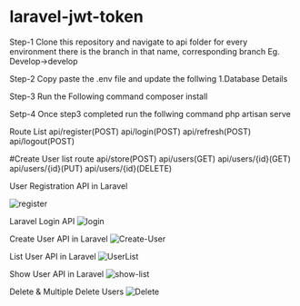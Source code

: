 # laravel-jwt-token
Step-1
Clone this repository and navigate to api folder for every environment there is the branch in that name, corresponding branch
Eg.
Develop->develop

Step-2
Copy paste the .env file and update the follwing
1.Database Details

Step-3
Run the Following command
composer install

Setp-4
Once step3 completed run the follwing command
php artisan serve


Route List
api/register(POST)
api/login(POST)
api/refresh(POST)
api/logout(POST)

#Create User list route
api/store(POST)
api/users(GET)
api/users/{id}(GET)
api/users/{id}(PUT)
api/users/{id}(DELETE)

User Registration API in Laravel

![register](https://user-images.githubusercontent.com/108176696/218648481-4f720a2b-36d0-4d5f-99eb-b73d46ea039a.png)

Laravel Login API
![login](https://user-images.githubusercontent.com/108176696/218648737-00059c09-e49c-4bc6-88bb-a5a359a0bae1.png)

Create User API in Laravel
![Create-User](https://user-images.githubusercontent.com/108176696/218649320-78ed68c2-2e49-4264-8e97-e92045f35832.png)

List User API in Laravel
![UserList](https://user-images.githubusercontent.com/108176696/218649566-eb93dcbb-6410-4cd7-968c-18da4cca7ff6.png)

Show User API in Laravel
![show-list](https://user-images.githubusercontent.com/108176696/218649792-9bda3795-232a-45cb-b922-92a5a4e96996.png)

Delete & Multiple Delete Users
![Delete](https://user-images.githubusercontent.com/108176696/218650526-f336de93-b723-40a1-9cd2-a588d3754eac.png)
